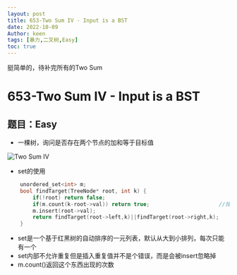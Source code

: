 ```yaml
---
layout: post
title: 653-Two Sum IV - Input is a BST
date: 2022-10-09
Author: keen
tags: [暴力,二叉树,Easy]
toc: true
---
```

挺简单的，待补完所有的Two Sum

# 653-Two Sum IV - Input is a BST

## 题目：Easy
- 一棵树，询问是否存在两个节点的加和等于目标值

![Two Sum IV](https://lh3.googleusercontent.com/u/0/d/1J2bC1PHc4tOdsMiZpqin1GYcGufTX_tW)

- set的使用

```CPP
	unordered_set<int> m;
    bool findTarget(TreeNode* root, int k) {
        if(!root) return false;
        if(m.count(k-root->val)) return true;                      //找到的话
        m.insert(root->val);
        return findTarget(root->left,k)||findTarget(root->right,k);
    }
```

- set是一个基于红黑树的自动排序的一元列表，默认从大到小排列，每次只能有一个
- set内部不允许重复但是插入重复值并不是个错误，而是会被insert忽略掉
- m.count()返回这个东西出现的次数
